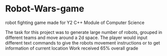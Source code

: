 # Robot-Wars-game
robot fighting game made for Y2 C++ Module of Computer Science 

The task for this project was to generate large number of robots, grouped in different teams and move around a 2d space. 
The player would input different text commands to give the robots movement instructions or to get information of current location
Work received 65% overall grade
